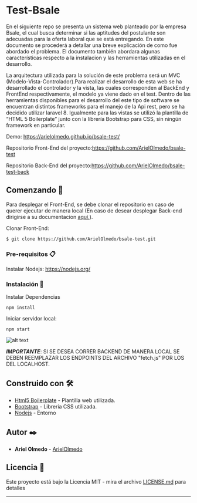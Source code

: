 # Test-Bsale

En el siguiente repo se presenta un sistema web planteado por la empresa Bsale, el cual busca determinar si las aptitudes del postulante son adecuadas para la oferta laboral que se está entregando. En este documento se procederá a detallar una breve explicación de como fue abordado el problema. El documento también abordara algunas características respecto a la instalacion y las herramientas utilizadas en el desarrollo.

La arquitectura utilizada para la solución de este problema será un MVC (Modelo-Vista-Controlador).Para realizar el desarrollo de esta web se ha desarrollado el controlador y la vista, las cuales corresponden al BackEnd y FrontEnd respectivamente, el modelo ya viene dado en el test. Dentro de las herramientas disponibles para el desarrollo del este tipo de software se encuentran distintos frameworks para el manejo de la Api rest, pero se ha decidido utilizar laravel 8. Igualmente para las vistas se utilizó la plantilla de “HTML 5 Boilerplate” junto con la librería Bootstrap para CSS, sin ningún framework en particular.

Demo: https://arielolmedo.github.io/bsale-test/

Repositorio Front-End del proyecto:https://github.com/ArielOlmedo/bsale-test

Repositorio Back-End del proyecto:https://github.com/ArielOlmedo/bsale-test-back


## Comenzando 🚀

Para desplegar el Front-End, se debe clonar el repositorio en caso de querer ejecutar de manera local (En caso de desear desplegar Back-end dirigirse a su documentacion [aquí.](https://github.com/ArielOlmedo/bsale-test-back)).

Clonar Front-End:
```
$ git clone https://github.com/ArielOlmedo/bsale-test.git
```

### Pre-requisitos 📋

Instalar Nodejs: https://nodejs.org/

### Instalación 🔧

Instalar Dependencias

```
npm install
```

Iniciar servidor local:

```
npm start
```
![alt text](https://drive.google.com/file/d/1y9CchJmAat_90B0xNR9FWhRD9SpAwJGU/view)


***IMPORTANTE***: SI SE DESEA CORRER BACKEND DE MANERA LOCAL SE DEBEN REEMPLAZAR LOS ENDPOINTS DEL ARCHIVO "fetch.js" POR LOS DEL LOCALHOST.

## Construido con 🛠️


* [Html5 Boilerplate](https://html5boilerplate.com/) - Plantilla web utilizada.
* [Bootstrap](https://getbootstrap.com/) - Libreria CSS utilizada.
* [Nodejs](https://nodejs.org/) - Entorno


## Autor ✒️

* **Ariel Olmedo** - [ArielOlmedo](https://github.com/ArielOlmedo)


## Licencia 📄

Este proyecto está bajo la Licencia MIT - mira el archivo [LICENSE.md](LICENSE.md) para detalles

---
